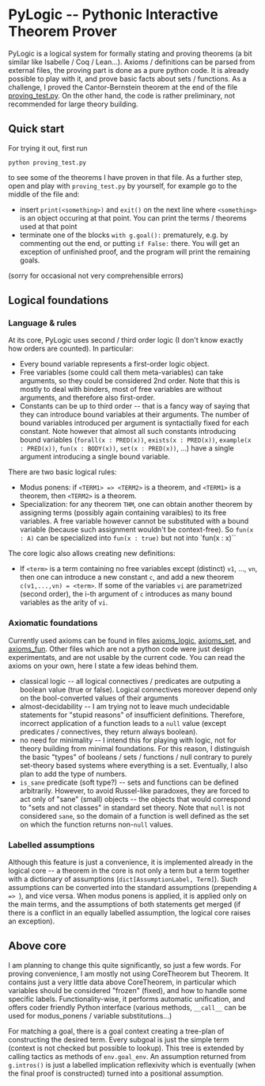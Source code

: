 # PyLogic -- Pythonic Interactive Theorem Prover

PyLogic is a logical system for formally stating and proving theorems (a bit similar like Isabelle / Coq / Lean...). Axioms / definitions can be parsed from external files, the proving part is done as a pure python code. It is already possible to play with it, and prove basic facts about sets / functions. As a challenge, I proved the Cantor-Bernstein theorem at the end of the file [proving_test.py](proving_test.py). On the other hand, the code is rather preliminary, not recommended for large theory building.

## Quick start

For trying it out, first run
```
python proving_test.py
```
to see some of the theorems I have proven in that file. As a further step, open and play with `proving_test.py` by yourself, for example go to the middle of the file and:
* insert `print(<something>)` and `exit()` on the next line where `<something>` is an object occuring at that point. You can print the terms / theorems used at that point
* terminate one of the blocks `with g.goal():` prematurely, e.g. by commenting out the end, or putting `if False:` there. You will get an exception of unfinished proof, and the program will print the remaining goals.

(sorry for occasional not very comprehensible errors)

## Logical foundations

### Language & rules

At its core, PyLogic uses second / third order logic (I don't know exactly how orders are counted). In particular:
* Every bound variable represents a first-order logic object.
* Free variables (some could call them meta-variables) can take arguments, so they could be considered 2nd order. Note that this is mostly to deal with binders, most of free variables are without arguments, and therefore also first-order.
* Constants can be up to third order -- that is a fancy way of saying that they can introduce bound variables at their arguments. The number of bound variables introduced per argument is syntactially fixed for each constant. Note however that almost all such constants introducing bound variables (`forall(x : PRED(x))`, `exists(x : PRED(x))`, `example(x : PRED(x))`, `fun(x : BODY(x))`, `set(x : PRED(x))`, ...) have a single argument introducing a single bound variable.

There are two basic logical rules:
* Modus ponens: if `<TERM1> => <TERM2>` is a theorem, and `<TERM1>` is a theorem, then `<TERM2>` is a theorem.
* Specialization: for any theorem `THM`, one can obtain another theorem by assigning terms (possibly again containing varaibles) to its free variables. A free variable however cannot be substituted with a bound variable (because such assignment wouldn't be context-free). So `fun(x : A)` can be specialized into `fun(x : true)` but not into `fun(x : x)``

The core logic also allows creating new definitions:
* If `<term>` is a term containing no free variables except (distinct) `v1`, ..., `vn`, then one can introduce a new constant `c`, and add a new theorem `c(v1,...,vn) = <term>`. If some of the variables `vi` are parametrized (second order), the i-th argument of `c` introduces as many bound variables as the arity of `vi`.

### Axiomatic foundations

Currently used axioms can be found in files [axioms_logic](axioms_logic), [axioms_set](axioms_set), and [axioms_fun](axioms_fun). Other files which are not a python code were just design experimentats, and are not usable by the current code. You can read the axioms on your own, here I state a few ideas behind them.

* classical logic -- all logical connectives / predicates are outputing a boolean value (true or false). Logical connectives moreover depend only on the bool-converted values of their arguments
* almost-decidability -- I am trying not to leave much undecidable statements for "stupid reasons" of insufficient definitions. Therefore, incorrect application of a function leads to a `null` value (except predicates / connectives, they return always boolean).
* no need for minimality -- I intend this for playing with logic, not for theory building from minimal foundations. For this reason, I distinguish the basic "types" of booleans / sets / functions / null contrary to purely set-theory based systems where everything is a set. Eventually, I also plan to add the type of numbers.
* `is_sane` predicate (soft type?) -- sets and functions can be defined arbitrarily. However, to avoid Russel-like paradoxes, they are forced to act only of "sane" (small) objects -- the objects that would correspond to "sets and not classes" in standard set theory. Note that `null` is not considered `sane`, so the domain of a function is well defined as the set on which the function returns non-`null` values.

### Labelled assumptions

Although this feature is just a convenience, it is implemented already in the logical core -- a theorem in the core is not only a term but a term together with a dictionary of assumptions (`dict[AssumptionLabel, Term]`). Such assumptions can be converted into the standard assumptions (prepending `A => `), and vice versa. When modus ponens is applied, it is applied only on the main terms, and the assumptions of both statements get merged (if there is a conflict in an equally labelled assumption, the logical core raises an exception).

## Above core

I am planning to change this quite significantly, so just a few words. For proving convenience, I am mostly not using CoreTheorem but Theorem. It contains just a very little data above CoreTheorem, in particular which variables should be considered "frozen" (fixed), and how to handle some specific labels. Functionality-wise, it performs automatic unification, and offers coder friendly Python interface (various methods, `__call__` can be used for modus_ponens / variable substitutions...)

For matching a goal, there is a goal context creating a tree-plan of constructing the desired term. Every subgoal is just the simple term (context is not checked but possible to lookup). This tree is extended by calling tactics as methods of `env.goal_env`. An assumption returned from `g.intros()` is just a labelled implication reflexivity which is eventually (when the final proof is constructed) turned into a positional assumption.
